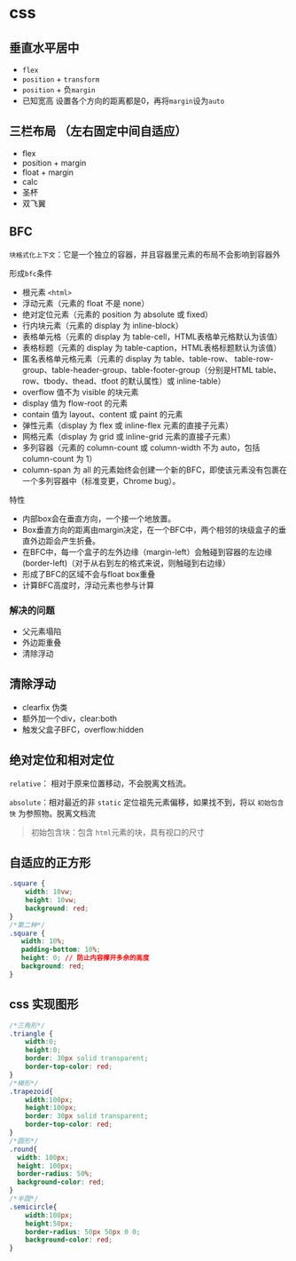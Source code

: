 # css

## 垂直水平居中
- `flex` 
- `position` + `transform`
- `position` + 负`margin`
- 已知宽高 设置各个方向的距离都是0，再将`margin`设为`auto`

## 三栏布局 （左右固定中间自适应）
- flex
- position + margin
- float + margin
- calc
- 圣杯
- 双飞翼

## BFC
`块格式化上下文`：它是一个独立的容器，并且容器里元素的布局不会影响到容器外

形成`bfc`条件
- 根元素 `<html>`
- 浮动元素（元素的 float 不是 none）
- 绝对定位元素（元素的 position 为 absolute 或 fixed）
- 行内块元素（元素的 display 为 inline-block）
- 表格单元格（元素的 display 为 table-cell，HTML表格单元格默认为该值）
- 表格标题（元素的 display 为 table-caption，HTML表格标题默认为该值）
- 匿名表格单元格元素（元素的 display 为 table、table-row、 table-row-group、table-header-group、table-footer-group（分别是HTML
   table、row、tbody、thead、tfoot 的默认属性）或 inline-table）
- overflow 值不为 visible 的块元素
- display 值为 flow-root 的元素
- contain 值为 layout、content 或 paint 的元素
- 弹性元素（display 为 flex 或 inline-flex 元素的直接子元素）
- 网格元素（display 为 grid 或 inline-grid 元素的直接子元素）
- 多列容器（元素的 column-count 或 column-width 不为 auto，包括 column-count 为 1）
- column-span 为 all 的元素始终会创建一个新的BFC，即使该元素没有包裹在一个多列容器中（标准变更，Chrome bug）。

特性

- 内部box会在垂直方向，一个接一个地放置。
- Box垂直方向的距离由margin决定，在一个BFC中，两个相邻的块级盒子的垂直外边距会产生折叠。
- 在BFC中，每一个盒子的左外边缘（margin-left）会触碰到容器的左边缘(border-left)（对于从右到左的格式来说，则触碰到右边缘）
- 形成了BFC的区域不会与float box重叠
- 计算BFC高度时，浮动元素也参与计算
### 解决的问题
- 父元素塌陷
- 外边距重叠
- 清除浮动

## 清除浮动
- clearfix 伪类
- 额外加一个div，clear:both
- 触发父盒子BFC，overflow:hidden

## 绝对定位和相对定位

`relative`： 相对于原来位置移动，不会脱离文档流。

`absolute`：相对最近的非 `static` 定位祖先元素偏移，如果找不到，将以 `初始包含快` 为参照物。脱离文档流
>初始包含块：包含 `html`元素的块，具有视口的尺寸

## 自适应的正方形
```css
.square {
    width: 10vw;
    height: 10vw;
    background: red;
}
/*第二种*/
.square {
   width: 10%;
   padding-bottom: 10%; 
   height: 0; // 防止内容撑开多余的高度
   background: red;
}
```
## css 实现图形
```css
/*三角形*/
.triangle {
    width:0;
    height:0;
    border: 30px solid transparent;
    border-top-color: red;
}
/*梯形*/
.trapezoid{
    width:100px;
    height:100px;
    border: 30px solid transparent;
    border-top-color: red;
}
/*圆形*/
.round{
  width: 100px;
  height: 100px;
  border-radius: 50%;
  background-color: red;
}
/*半圆*/
.semicircle{
    width:100px;
    height:50px;
    border-radius: 50px 50px 0 0;
    background-color: red;
}
```
